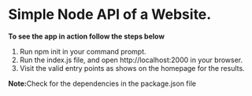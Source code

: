 # Simple Node API of a Website.
<strong>To see the app in action follow the steps below</strong>
<ol>
<li>Run npm init in your command prompt.</li>
<li>Run the index.js file, and open http://localhost:2000 in your browser.</li>
<li>Visit the valid entry points as shows on the homepage for the results.</li>
</ol>
<p><strong>Note:</strong>Check for the dependencies in the package.json file</p>
